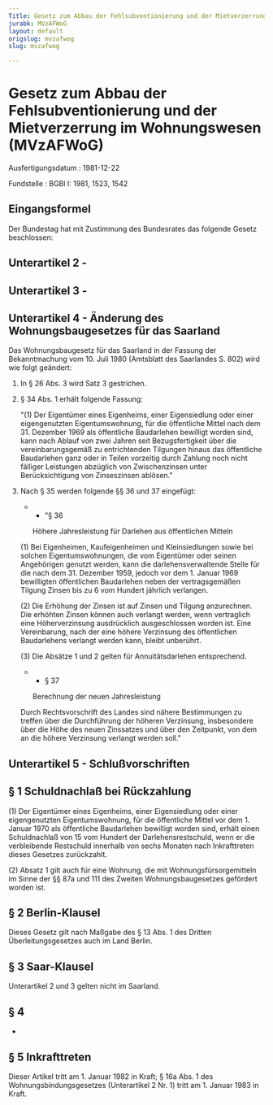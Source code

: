 ```yaml
---
Title: Gesetz zum Abbau der Fehlsubventionierung und der Mietverzerrung im Wohnungswesen
jurabk: MVzAFWoG
layout: default
origslug: mvzafwog
slug: mvzafwog

---
```


# Gesetz zum Abbau der Fehlsubventionierung und der Mietverzerrung im Wohnungswesen (MVzAFWoG)

Ausfertigungsdatum
:   1981-12-22

Fundstelle
:   BGBl I: 1981, 1523, 1542


## Eingangsformel

Der Bundestag hat mit Zustimmung des Bundesrates das folgende Gesetz beschlossen:


## Unterartikel 2 - 



## Unterartikel 3 - 



## Unterartikel 4 - Änderung des Wohnungsbaugesetzes für das Saarland

Das Wohnungsbaugesetz für das Saarland in der Fassung der Bekanntmachung vom 10. Juli 1980 (Amtsblatt des Saarlandes S. 802) wird wie folgt geändert:

1.  In § 26 Abs. 3 wird Satz 3 gestrichen.


2.  § 34 Abs. 1 erhält folgende Fassung:

    "(1) Der Eigentümer eines Eigenheims, einer Eigensiedlung oder einer eigengenutzten Eigentumswohnung, für die öffentliche Mittel nach dem 31. Dezember 1969 als öffentliche Baudarlehen bewilligt worden sind, kann nach Ablauf von zwei Jahren seit Bezugsfertigkeit über die vereinbarungsgemäß zu entrichtenden Tilgungen hinaus das öffentliche Baudarlehen ganz oder in Teilen vorzeitig durch Zahlung noch nicht fälliger Leistungen abzüglich von Zwischenzinsen unter Berücksichtigung von Zinseszinsen ablösen."


3.  Nach § 35 werden folgende §§ 36 und 37 eingefügt:

    *
        *   "§ 36




        Höhere Jahresleistung für Darlehen aus öffentlichen Mitteln




    (1) Bei Eigenheimen, Kaufeigenheimen und Kleinsiedlungen sowie bei solchen Eigentumswohnungen, die vom Eigentümer oder seinen Angehörigen genutzt werden, kann die darlehensverwaltende Stelle für die nach dem 31. Dezember 1959, jedoch vor dem 1. Januar 1969 bewilligten öffentlichen Baudarlehen neben der vertragsgemäßen Tilgung Zinsen bis zu 6 vom Hundert jährlich verlangen.

    (2) Die Erhöhung der Zinsen ist auf Zinsen und Tilgung anzurechnen. Die erhöhten Zinsen können auch verlangt werden, wenn vertraglich eine Höherverzinsung ausdrücklich ausgeschlossen worden ist. Eine Vereinbarung, nach der eine höhere Verzinsung des öffentlichen Baudarlehens verlangt werden kann, bleibt unberührt.

    (3) Die Absätze 1 und 2 gelten für Annuitätsdarlehen entsprechend.


    *
        *   § 37




        Berechnung der neuen Jahresleistung




    Durch Rechtsvorschrift des Landes sind nähere Bestimmungen zu treffen über die Durchführung der höheren Verzinsung, insbesondere über die Höhe des neuen Zinssatzes und über den Zeitpunkt, von dem an die höhere Verzinsung verlangt werden soll."





## Unterartikel 5 - Schlußvorschriften



## § 1 Schuldnachlaß bei Rückzahlung

(1) Der Eigentümer eines Eigenheims, einer Eigensiedlung oder einer eigengenutzten Eigentumswohnung, für die öffentliche Mittel vor dem 1. Januar 1970 als öffentliche Baudarlehen bewilligt worden sind, erhält einen Schuldnachlaß von 15 vom Hundert der Darlehensrestschuld, wenn er die verbleibende Restschuld innerhalb von sechs Monaten nach Inkrafttreten dieses Gesetzes zurückzahlt.

(2) Absatz 1 gilt auch für eine Wohnung, die mit Wohnungsfürsorgemitteln im Sinne der §§ 87a und 111 des Zweiten Wohnungsbaugesetzes gefördert worden ist.


## § 2 Berlin-Klausel

Dieses Gesetz gilt nach Maßgabe des § 13 Abs. 1 des Dritten Überleitungsgesetzes auch im Land Berlin.


## § 3 Saar-Klausel

Unterartikel 2 und 3 gelten nicht im Saarland.


## § 4

-


## § 5 Inkrafttreten

Dieser Artikel tritt am 1. Januar 1982 in Kraft; § 16a Abs. 1 des Wohnungsbindungsgesetzes (Unterartikel 2 Nr. 1) tritt am 1. Januar 1983 in Kraft.

